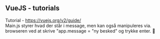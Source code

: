## VueJS - tutorials
Tutorial - https://vuejs.org/v2/guide/ <br>
Main.js styrer hvad der står i message, men kan også manipuleres via. browseren ved at skrive "app.message = "ny besked" og trykke enter. :thinking:
